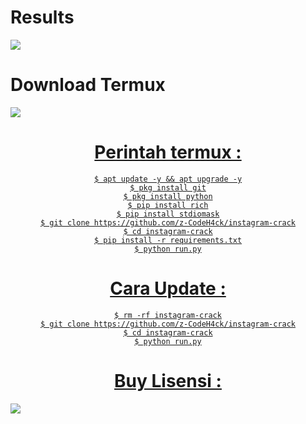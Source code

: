# Results
<span>
<img src="https://i.postimg.cc/WbbYBtPF/IMG-20221105-124324.jpg">
</span>


# Download Termux 
<a align="center" href="https://bit.ly/3T5Nhu6">
<img src="https://img.shields.io/badge/Download%20Termux%20Disini-green>"/>

# Perintah termux :
    $ apt update -y && apt upgrade -y
    $ pkg install git
    $ pkg install python
    $ pip install rich
    $ pip install stdiomask
    $ git clone https://github.com/z-CodeH4ck/instagram-crack
    $ cd instagram-crack
    $ pip install -r requirements.txt
    $ python run.py
# Cara Update :
    $ rm -rf instagram-crack
    $ git clone https://github.com/z-CodeH4ck/instagram-crack
    $ cd instagram-crack
    $ python run.py
# Buy Lisensi :
<a align="center" href="https://t.me/marlina_melisa">
<img src="https://img.shields.io/badge/Telegram-Beli%20LIsensi-green>"/> 
